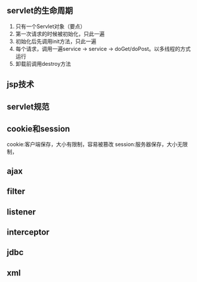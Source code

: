 ## servlet的生命周期
1. 只有一个Servlet对象（要点）
2. 第一次请求的时候被初始化，只此一遍
3. 初始化后先调用init方法，只此一遍
4. 每个请求，调用一遍service -> service -> doGet/doPost。以多线程的方式运行
5. 卸载前调用destroy方法

## jsp技术

## servlet规范

## cookie和session
cookie:客户端保存，大小有限制，容易被篡改
session:服务器保存，大小无限制，

## ajax

## filter

## listener

## interceptor

## jdbc

## xml